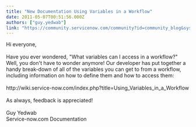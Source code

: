 ```yaml
---
title: "New Documentation Using Variables in a Workflow"
date: 2011-05-07T00:51:56.000Z
authors: ["guy.yedwab"]
link: "https://community.servicenow.com/community?id=community_blog&sys_id=977da269dbd0dbc01dcaf3231f961997"
---
```

<p>Hi everyone,<br /><br />Have you ever wondered, "What variables can I access in a workflow?" Well, you don't have to wonder anymore! Our developer has put together a handy break-down of all of the variables you can get to from a workflow, including information on how to define them and how to access them:<br /><br />http://wiki.service-now.com/index.php?title=Using_Variables_in_a_Workflow<br /><br />As always, feedback is appreciated!<br /><br />Guy Yedwab<br />Service-now.com Documentation</p>